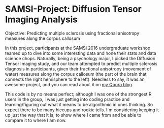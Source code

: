 # SAMSI-Project: Diffusion Tensor Imaging Analysis

Objective: Predicting multiple sclerosis using fractional anisotropy measures along the corpus callosum

In this project, participants at the SAMSI 2016 undergraduate workshop teamed up to dive into some interesting data and hone their stats and data science chops. Naturally, being a psychology major, I picked the Diffusion Tensor Imaging study, and our team attempted to predict multiple sclerosis diagnosis in participants, given their fractional anisotropy (movement of water) measures along the corpus callosum (the part of the brain that connects the right hemisphere to the left). Needless to say, it was an awesome project, and you can read about it on [my Quora blog](https://dataintensive.quora.com/Predicting-Multiple-Sclerosis-Diagnosis-SAMSI-2016).

This code is by no means perfect; although I was one of the strongest R users in the group, I was just getting into coding practice and learning/figuring out what it means to be algorithmic in ones thinking. So expect there to be many hiccups and rookie tells. I'm considering keeping it up just the way that it is, to show where I came from and be able to compare it to where I am now.
